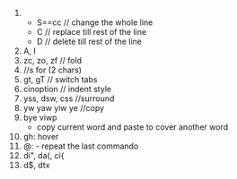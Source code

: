1. - S==cc // change the whole line
    - C // replace till rest of the line
    - D // delete till rest of the line
2. A, I
3. zc, zo, zf // fold
4.  //s for (2 chars)
5. gt, gT  // switch tabs
6. cinoption // indent style
7. yss, dsw, css //surround
8. yw yaw yiw ye //copy
9. bye viwp 
    - copy current word and paste to cover another word
1. gh: hover
1. @: - repeat the last commando
1. di", da(, ci{
1. d$, dtx
